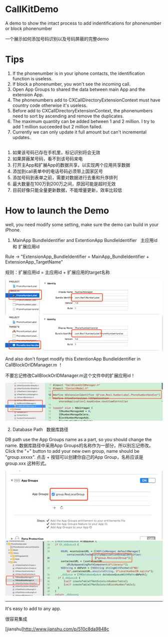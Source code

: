 # CallKitDemo

A demo to show the intact process to add indentifications for phonenumber or block phonenumber

一个展示如何添加号码识别以及号码屏蔽的完整demo

# Tips

1. If the phonenumber is in your iphone contacts, the identification function is useless.
2. If block a phonenumber, you won't see the incoming call.
3. Open App Groups to shared the data between main App and the extension App. 
4. The phonenumbers add to CXCallDirectoryExtensionContext must have country code otherwise it's useless.
5. Before add to CXCallDirectoryExtensionContext, the phonenumbers need to sort by ascending and remove the duplicates.
6. The maximum quantity can be added between 1 and 2 million. I try to add 1 million succeeded but 2 million failed.
7. Currently we can only update it full amount but can't incremental updates.

##
1. 如果该号码已存在手机里，标记识别将会无效
2. 如果屏蔽某号码，看不到该号码来电
3. 打开主App和扩展App的数据共享，以实现两个应用共享数据
4. 添加到call表单中的电话号码必须带上国家区号
5. 添加号码到表单之前，需要对数据进行去重和升序排列
6. 最大数量在100万到200万之间，原因可能是超时无效
7. 目前好像只能全量更新数据，不能增量更新，效率比较低

# How to launch the Demo

well, you need modify some setting, make sure the demo can build in your iPhone.

1. MainApp BundleIdentifier and ExtentionApp BundleIdentifier 
   主应用id 和 扩展应用id

Rule -> "ExtensionApp_BundleIdentifier = MainApp_BundleIdentifier + ExtensionApp_TargetName"

规则：扩展应用id = 主应用id + 扩展应用的target名称

![mainAppBundleID](HelperImages/mainAppBundleID.png "mainAppBundleID")
![extensionAppBundleID](HelperImages/extensionAppBundleID.png "extensionAppBundleID")

And also don't forget modify this ExtentionApp BundleIdentifier in CallBlockOrIDManager.m ！

不要忘记修改CallBlockOrIDManager.m这个文件中的扩展应用id！

![extensionIdentifier](HelperImages/extensionIdentifier.png "extensionIdentifier")

2. Database Path 
   数据库路径

DB path use the App Groups name as a part, so you should change the name.
数据库路径中采用App Groups的名称作为一部分，所以别忘记修改。
Click the "+" button to add your new own group, name should be "group.xxxxx".
点击 + 按钮可以创建你自己的App Group，名称应该是 group.xxx 这种形式。

![groupNameSetting](HelperImages/groupNameSetting.png "groupNameSetting")
![groupNameIdentifier](HelperImages/groupNameIdentifier.png "groupNameIdentifier")


____________________

It's easy to add to any app. 

很容易集成

[jianshu]http://www.jianshu.com/p/510c8da9848c
